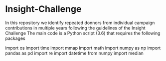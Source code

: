# Insight-Challenge
In this repository we identify repeated donnors from individual campaign contributions in multiple years following the guidelines of the Insight Challenge
The main code is a Python script (3.6) that requires the following packages

import os
import time
import mmap
import math
import numpy as np
import pandas as pd
import re
import datetime
from numpy import median
